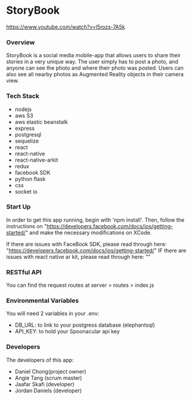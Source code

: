 # StoryBook
https://www.youtube.com/watch?v=l5rozs-7A5k

### Overview
StoryBook is a social media mobile-app that allows users to share their stories in a very unique way. The user simply has to post a photo, and anyone can see the photo and where their photo was posted. Users can also see all nearby photos as Augmented Reality objects in their camera view.

### Tech Stack
* nodejs 
* aws S3
* aws elastic beanstalk
* express
* postgresql
* sequelize
* react
* react-native
* react-native-arkit
* redux 
* facebook SDK
* python flask
* css
* socket io


### Start Up
In order to get this app running, begin with 'npm install'. Then, follow the instructions on "https://developers.facebook.com/docs/ios/getting-started/" and make the necessary modifications on XCode. 

If there are issues with FaceBook SDK, please read through here: "https://developers.facebook.com/docs/ios/getting-started/"
IF there are issues with react native ar kit, please read through here: ""

### RESTful API
You can find the request routes at server > routes > index.js

### Environmental Variables
You will need 2 variables in your .env:
* DB_URL: to link to your postgress database (elephantsql)
* API_KEY: to hold your Spoonacular api key

### Developers
The developers of this app:
* Daniel Chong(project owner)
* Angie Tang (scrum master)
* Jaafar Skafi (developer)
* Jordan Daniels (developer)
